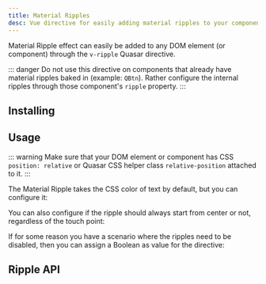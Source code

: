 ```yaml
---
title: Material Ripples
desc: Vue directive for easily adding material ripples to your components and DOM elements.
---
```

Material Ripple effect can easily be added to any DOM element (or component) through the `v-ripple` Quasar directive.

::: danger
Do not use this directive on components that already have material ripples baked in (example: `QBtn`). Rather configure the internal ripples through those component's `ripple` property.
:::

## Installing
<doc-installation directives="Ripple" config="ripple" />

## Usage

::: warning
Make sure that your DOM element or component has CSS `position: relative` or Quasar CSS helper class `relative-position` attached to it.
:::

<doc-example title="Basic" file="Ripple/Basic" />

The Material Ripple takes the CSS color of text by default, but you can configure it:

<doc-example title="Colored" file="Ripple/Colored" />

You can also configure if the ripple should always start from center or not, regardless of the touch point:

<doc-example title="Positioning" file="Ripple/Positioning" />

If for some reason you have a scenario where the ripples need to be disabled, then you can assign a Boolean as value for the directive:

<doc-example title="Disable" file="Ripple/Disable" />

## Ripple API
<doc-api file="Ripple" />
